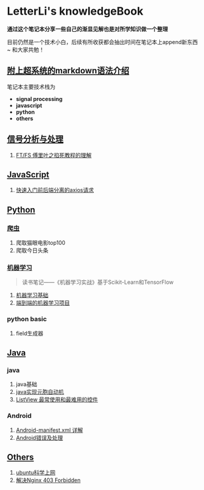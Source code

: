 # LetterLi's knowledgeBook
**通过这个笔记本分享一些自己的渐显见解也是对所学知识做一个整理**

目前仍然是一个技术小白，后续有所收获都会抽出时间在笔记本上append新东西~ 和大家共勉！

## [附上超系统的markdown语法介绍](https://coding.net/help/doc/project/markdown.html)

笔记本主要技术栈为
- **signal processing**
- **javascript**
- **python**
- **others**

## [信号分析与处理](https://github.com/LetterLi1997/knowledgeBook/SigProecss)

1. [FT/FS 傅里叶之掐死教程的理解](https://github.com/LetterLi1997/knowledgeBook/blob/master/SigProcess/%E9%A2%91%E5%9F%9F%E6%B3%95%E6%98%AF%E4%B8%80%E7%A7%8D%E7%9C%8B%E5%BE%85%E9%97%AE%E9%A2%98%E7%9A%84%E8%A7%92%E5%BA%A6.md)

## [JavaScript](https://github.com/LetterLi1997/knowledgeBook/tree/master/JavaScript)
1. [快速入门前后端分离的axios请求](https://github.com/LetterLi1997/knowledgeBook/blob/master/JavaScript/axios.md)


## [Python](https://github.com/LetterLi1997/knowledgeBook/tree/master/Python)
### [爬虫](https://github.com/LetterLi1997/knowledgeBook/tree/master/Python/%E7%88%AC%E8%99%AB)
1. 爬取猫眼电影top100
2. 爬取今日头条

### [机器学习]()
> 读书笔记——《机器学习实战》基于Scikit-Learn和TensorFlow

1. [机器学习基础](https://github.com/LetterLi1997/knowledgeBook/blob/master/Python/%E6%9C%BA%E5%99%A8%E5%AD%A6%E4%B9%A0-Scikit-Learn-And-Tensorflow/machine-learning-basic.md)
2. [端到端的机器学习项目](https://github.com/LetterLi1997/knowledgeBook/blob/master/Python/%E6%9C%BA%E5%99%A8%E5%AD%A6%E4%B9%A0-Scikit-Learn-And-Tensorflow/end-end-project.md)

### python basic
1. field生成器

## [Java](https://github.com/LetterLi1997/knowledgeBook/blob/master/Java/JavaBasic.md)
### java
1. java基础
2. [java实现元胞自动机](https://github.com/LetterLi1997/knowledgeBook/blob/master/Java/CellMachine.md)
3. [ListView 最常使用和最难用的控件](https://github.com/LetterLi1997/knowledgeBook/blob/master/Java/ListView/ListView.md)
### Android
1. [Android-manifest.xml 详解](https://github.com/LetterLi1997/knowledgeBook/blob/master/Java/Android/Android-manifest/Android-manifest.md)
2. [Android错误及处理](https://github.com/LetterLi1997/knowledgeBook/blob/master/Java/Android/Android-error-handle.md)

## [Others](https://github.com/LetterLi1997/knowledgeBook/tree/masterOthers)
1. [ubuntu科学上网](https://github.com/LetterLi1997/knowledgeBook/blob/master/Others/VPN%20for%20Ubuntu.md)
2. [解决Nginx 403 Forbidden](https://my.oschina.net/antsky/blog/377739)
